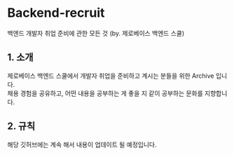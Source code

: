 # Backend-recruit
백엔드 개발자 취업 준비에 관한 모든 것 (by. 제로베이스 백엔드 스쿨)

## 1. 소개
제로베이스 백엔드 스쿨에서 개발자 취업을 준비하고 계시는 분들을 위한 Archive 입니다. <br>
채용 경험을 공유하고, 어떤 내용을 공부하는 게 좋을 지 같이 공부하는 문화를 지향합니다. <br> 


## 2. 규칙
해당 깃허브에는 계속 해서 내용이 업데이트 될 예정입니다. <br> 

